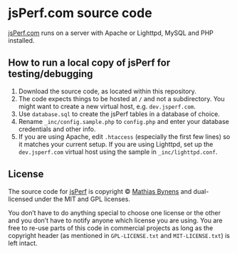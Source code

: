 # jsPerf.com source code

[jsPerf.com](http://jsperf.com/) runs on a server with Apache or Lighttpd,
MySQL and PHP installed.

## How to run a local copy of jsPerf for testing/debugging

1. Download the source code, as located within this repository.
2. The code expects things to be hosted at `/` and not a subdirectory. You
   might want to create a new virtual host, e.g. `dev.jsperf.com`.
3. Use `database.sql` to create the jsPerf tables in a database of choice.
4. Rename `_inc/config.sample.php` to `config.php` and enter your database
   credentials and other info.
5. If you are using Apache, edit `.htaccess` (especially the first few lines)
   so it matches your current setup. If you are using Lighttpd, set up the
   `dev.jsperf.com` virtual host using the sample in `_inc/lighttpd.conf`.

## License

The source code for [jsPerf](http://jsperf.com/) is copyright
© [Mathias Bynens](http://mathiasbynens.be/) and dual-licensed under the MIT
and GPL licenses.

You don’t have to do anything special to choose one license or the other and
you don’t have to notify anyone which license you are using. You are free to
re-use parts of this code in commercial projects as long as the copyright
header (as mentioned in `GPL-LICENSE.txt` and `MIT-LICENSE.txt`) is left
intact.
